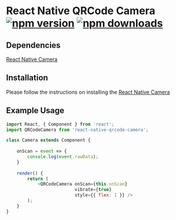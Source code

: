 # React Native QRCode Camera [![npm version](https://badge.fury.io/js/react-native-qrcode-camera.svg)](http://badge.fury.io/js/react-native-qrcode-camera) [![npm downloads](https://img.shields.io/npm/dm/react-native-qrcode-camera.svg)](https://www.npmjs.com/package/react-native-qrcode-camera)

## Dependencies
[React Native Camera](https://www.npmjs.com/package/react-native-camera)

## Installation
Please follow the instructions on installing the [React Native Camera](https://github.com/react-native-community/react-native-camera#getting-started)

## Example Usage

```js
import React, { Component } from 'react';
import QRCodeCamera from 'react-native-qrcode-camera';

class Camera extends Component {
    
    onScan = event => {
        console.log(event.rawData);
    }
    
    render() {
        return (
            <QRCodeCamera onScan={this.onScan}
                          vibrate={true}
                          style={{ flex: 1 }} />
        );
    } 
}
```